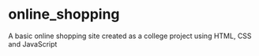 # online_shopping
A basic online shopping site created as a college project using HTML, CSS and JavaScript
